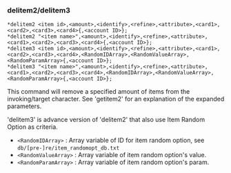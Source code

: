 ### delitem2/delitem3
```
*delitem2 <item id>,<amount>,<identify>,<refine>,<attribute>,<card1>,<card2>,<card3>,<card4>{,<account ID>};
*delitem2 "<item name>",<amount>,<identify>,<refine>,<attribute>,<card1>,<card2>,<card3>,<card4>{,<account ID>};
*delitem3 <item id>,<amount>,<identify>,<refine>,<attribute>,<card1>,<card2>,<card3>,<card4>,<RandomIDArray>,<RandomValueArray>,<RandomParamArray>{,<account ID>};
*delitem3 "<item name>",<amount>,<identify>,<refine>,<attribute>,<card1>,<card2>,<card3>,<card4>,<RandomIDArray>,<RandomValueArray>,<RandomParamArray>{,<account ID>};
```

This command will remove a specified amount of items from the invoking/target character.
See 'getitem2' for an explanation of the expanded parameters.

'delitem3' is advance version of 'delitem2' that also use Item Random Option as criteria.
* `<RandomIDArray>`    : Array variable of ID for item random option, see `db/[pre-]re/item_randomopt_db.txt`
* `<RandomValueArray>` : Array variable of item random option's value.
* `<RandomParamArray>` : Array variable of item random option's param.
